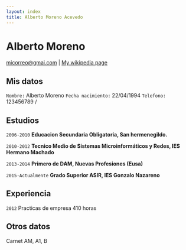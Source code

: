 ```yaml
---
layout: index
title: Alberto Moreno Acevedo
---
```

# Alberto Moreno
<div id="webaddress">
<a href="isaac@applesdofall.org">micorreo@gmai.com</a>
| <a href="http://en.wikipedia.org/wiki/Isaac_Newton">My wikipedia page</a>
</div>


## Mis datos

`Nombre:` Alberto Moreno
`Fecha nacimiento:` 22/04/1994
`Telefono:` 123456789
/

## Estudios

`2006-2010`
__Educacion Secundaria Obligatoria, San hermenegildo.__

`2010-2012`
__Tecnico Medio de Sistemas Microinformáticos y Redes, IES Hermano Machado__

`2013-2014`
__Primero de DAM, Nuevas Profesiones (Eusa)__

`2015-Actualmente`
__Grado Superior ASIR, IES Gonzalo Nazareno__

## Experiencia

`2012` Practicas de empresa 410 horas

## Otros datos

Carnet AM, A1, B



